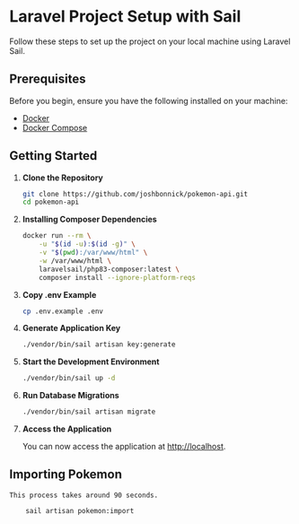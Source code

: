 # Laravel Project Setup with Sail

Follow these steps to set up the project on your local machine using Laravel Sail.

## Prerequisites

Before you begin, ensure you have the following installed on your machine:

- [Docker](https://www.docker.com/get-started)
- [Docker Compose](https://docs.docker.com/compose/install/)

## Getting Started

1. **Clone the Repository**

    ```bash
    git clone https://github.com/joshbonnick/pokemon-api.git
    cd pokemon-api
    ```

2. **Installing Composer Dependencies**

    ```bash
   docker run --rm \
        -u "$(id -u):$(id -g)" \
        -v "$(pwd):/var/www/html" \
        -w /var/www/html \
        laravelsail/php83-composer:latest \
        composer install --ignore-platform-reqs
    ```

3. **Copy .env Example**

    ```bash
    cp .env.example .env
    ```

4. **Generate Application Key**

    ```bash
    ./vendor/bin/sail artisan key:generate
    ```

5. **Start the Development Environment**

    ```bash
    ./vendor/bin/sail up -d
    ```

6. **Run Database Migrations**

    ```bash
    ./vendor/bin/sail artisan migrate
    ```

7. **Access the Application**

   You can now access the application at [http://localhost](http://localhost).

## Importing Pokemon

    This process takes around 90 seconds.

```bash
    sail artisan pokemon:import
```

